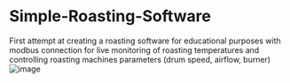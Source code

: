 # Simple-Roasting-Software

First attempt at creating a roasting software for educational purposes with modbus connection for live monitoring of roasting temperatures and controlling roasting machines parameters (drum speed, airflow, burner)
![image](https://github.com/Farynus13/Simple-Roasting-Software-2023/assets/65299434/c2b3f605-bbe2-43fd-8dde-3b1a8dbadca0)

